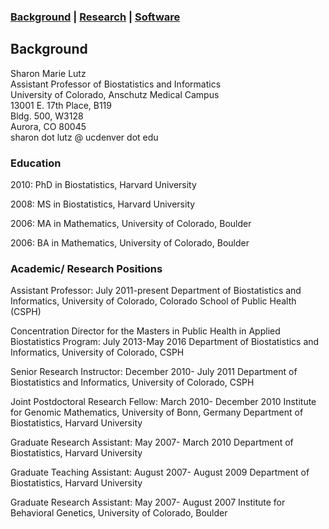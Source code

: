 ### [Background](https://SharonLutz.github.io)  | [Research](https://SharonLutz.github.io/research) | [Software](https://SharonLutz.github.io/software)

## Background

Sharon Marie Lutz  
Assistant Professor of Biostatistics and Informatics  
University of Colorado, Anschutz Medical Campus  
13001 E. 17th Place, B119  
Bldg. 500, W3128  
Aurora, CO 80045 <br>
sharon dot lutz @ ucdenver dot edu

### Education
2010: PhD in Biostatistics, Harvard University

2008: MS in Biostatistics, Harvard University

2006: MA in Mathematics, University of Colorado, Boulder

2006: BA in Mathematics, University of Colorado, Boulder

### Academic/ Research Positions
Assistant Professor: July 2011-present
Department of Biostatistics and Informatics, University of Colorado, Colorado School of Public Health (CSPH)

Concentration Director for the Masters in Public Health in Applied Biostatistics Program: July 2013-May 2016
Department of Biostatistics and Informatics, University of Colorado, CSPH

Senior Research Instructor: December 2010- July 2011
Department of Biostatistics and Informatics, University of Colorado, CSPH

Joint Postdoctoral Research Fellow: March 2010- December 2010
Institute for Genomic Mathematics, University of Bonn, Germany
Department of Biostatistics, Harvard University

Graduate Research Assistant: May 2007- March 2010
Department of Biostatistics, Harvard University 

Graduate Teaching Assistant: August 2007- August 2009
Department of Biostatistics, Harvard University 

Graduate Research Assistant: May 2007- August 2007
Institute for Behavioral Genetics, University of Colorado, Boulder
